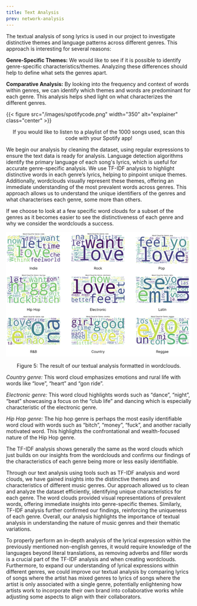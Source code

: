 ```yaml
---
title: Text Analysis
prev: network-analysis
---
```

The textual analysis of song lyrics is used in our project to investigate distinctive themes and language patterns across different genres. This approach is interesting for several reasons:

**Genre-Specific Themes:** We would like to see if it is possible to identify genre-specific characteristics/themes. Analyzing these differences should help to define what sets the genres apart.

**Comparative Analysis:** By looking into the frequency and context of words within genres, we can identify which themes and words are predominant for each genre. This analysis helps shed light on what characterizes the different genres.

{{< figure src="/images/spotifycode.png" width="350" alt="explainer" class="center" >}}
<p style="text-align: center;">If you would like to listen to a playlist of the 1000 songs used, scan this code with your Spotify app!</p>


We begin our analysis by cleaning the dataset, using regular expressions to ensure the text data is ready for analysis. Language detection algorithms identify the primary language of each song's lyrics, which is useful for accurate genre-specific analysis.
We use TF-IDF analysis to highlight distinctive words in each genre’s lyrics, helping to pinpoint unique themes. Additionally, wordclouds visually represent these themes, offering an immediate understanding of the most prevalent words across genres. This approach allows us to understand the unique identifiers of the genres and what characterises each genre, some more than others.

If we choose to look at a few specific word clouds for a subset of the genres as it becomes easier to see the distinctiveness of each genre and why we consider the wordclouds a success.

![](/images/wordclouds.png)
<p style="text-align: center;">Figure 5: The result of our textual analysis formatted in wordclouds.</p>

*Country genre:* This word cloud emphasizes emotions and rural life with words like “love”, “heart” and “gon ride”.

*Electronic genre:* This word cloud highlights words such as “dance”, “night”, “beat” showcasing a focus on the “club life” and dancing which is especially characteristic of the electronic genre.

*Hip Hop genre:* The hip hop genre is perhaps the most easily identifiable word cloud with words such as “bitch”, “money”, “fuck”, and another racially motivated word. This highlights the confrontational and wealth-focused nature of the Hip Hop genre.

The TF-IDF analysis shows generally the same as the word clouds which just builds on our insights from the wordclouds and confirms our findings of the characteristics of each genre being more or less easily identifiable. 

Through our text analysis using tools such as TF-IDF analysis and word clouds, we have gained insights into the distinctive themes and characteristics of different music genres. Our approach allowed us to clean and analyze the dataset efficiently, identifying unique characteristics for each genre. The word clouds provided visual representations of prevalent words, offering immediate insights into genre-specific themes. Similarly, TF-IDF analysis further confirmed our findings, reinforcing the uniqueness of each genre. Overall, our analysis highlights the importance of textual analysis in understanding the nature of music genres and their thematic variations.

To properly perform an in-depth analysis of the lyrical expression within the previously mentioned non-english genres, it would require knowledge of the languages beyond literal translations, as removing adverbs and filler words is a crucial part of the TF-IDF analysis and when creating wordclouds. Furthermore, to expand our understanding of lyrical expressions within different genres, we could improve our textual analysis by comparing lyrics of songs where the artist has mixed genres to lyrics of songs where the artist is only associated with a single genre, potentially enlightening how artists work to incorporate their own brand into collaborative works while adjusting some aspects to align with their collaborators. 
